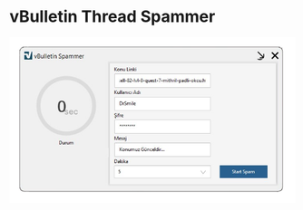 # vBulletin Thread Spammer
![picture alt](https://raw.githubusercontent.com/bugralogoglu/Vbulletin-Thread-Spammer/master/1p.png "Title is optional")
